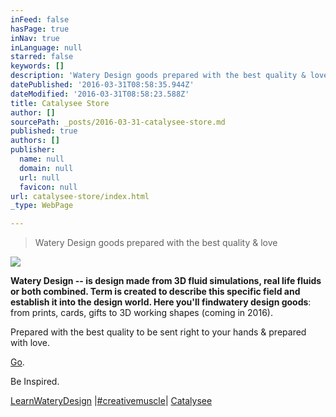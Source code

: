 ```yaml
---
inFeed: false
hasPage: true
inNav: true
inLanguage: null
starred: false
keywords: []
description: 'Watery Design goods prepared with the best quality & love.'
datePublished: '2016-03-31T08:58:35.944Z'
dateModified: '2016-03-31T08:58:23.588Z'
title: Catalysee Store
author: []
sourcePath: _posts/2016-03-31-catalysee-store.md
published: true
authors: []
publisher:
  name: null
  domain: null
  url: null
  favicon: null
url: catalysee-store/index.html
_type: WebPage

---
```

> Watery Design goods prepared with the best quality & love

![](https://s3-us-west-2.amazonaws.com/the-grid-img/p/b8e6c08c8b7a9871c2099f8ff341388f9eddf794.png)

**Watery Design **-- is design made from 3D fluid simulations, real life fluids or both combined. Term is created to describe this specific field and establish it into the design world. Here you'll find**watery design goods**: from prints, cards, gifts to 3D working shapes (coming in 2016).

Prepared with the best quality to be sent right to your hands & prepared with love.

[Go][0]. 

Be Inspired.

[LearnWateryDesign][1] |[\#creativemuscle][2]|  [Catalysee][3]

[0]: https://instagram.com/catalysee.live/
[1]: http://www.catalysee.com/c-course.html
[2]: https://www.instagram.com/catalysee.live/
[3]: http://www.catalysee.com/